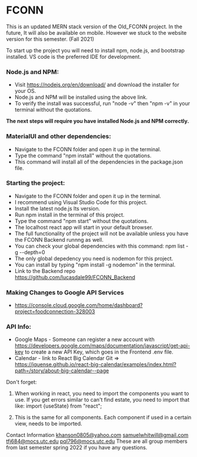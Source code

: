 # FCONN
This is an updated MERN stack version of the Old_FCONN project. In the future, It will also be available on mobile. However we stuck to the website version for this semester. (Fall 2021)

To start up the project you will need to install npm, node.js, and bootstrap installed. VS code is the preferred IDE for development.

### Node.js and NPM:
* Visit https://nodejs.org/en/download/ and download the installer for your OS.
* Node.js and NPM will be installed using the above link.
* To verify the install was successful, run "node -v" then "npm -v" in your terminal without the quotations.

**The next steps will require you have installed Node.js and NPM correctly.** 

### MaterialUI and other dependencies:
* Navigate to the FCONN folder and open it up in the terminal.  
* Type the command "npm install" without the quotations.
* This command will install all of the dependencies in the package.json file.


### Starting the project: 
* Navigate to the FCONN folder and open it up in the terminal.
* I recommend using Visual Studio Code for this project.
* Install the latest node.js lts version.
* Run npm install in the terminal of this project.
* Type the command "npm start" without the quotations. 
* The localhost react app will start in your default browser.
* The full functionality of the project will not be available unless you have the FCONN Backend runnng as well.
* You can check your global dependencies with this command: npm list -g --depth=0
* The only global depedency you need is nodemon for this project.
* You can install by typing "npm install -g nodemon" in the terminal.
* Link to the Backend repo https://github.com/lucasdale99/FCONN_Backend

### Making Changes to Google API Services
* https://console.cloud.google.com/home/dashboard?project=foodconnection-328003

### API Info:
* Google Maps - Someone can register a new account with https://developers.google.com/maps/documentation/javascript/get-api-key
  to create a new API Key, which goes in the Frontend .env file. 
* Calendar - link to React Big Calendar Git => https://jquense.github.io/react-big-calendar/examples/index.html?path=/story/about-big-calendar--page

Don't forget:
1. When working in react, you need to import the components you want to use. If you get errors similar to can't find estate, you need to import that like:
    import {useState} from "react";

1. This is the same for all components. Each component if used in a certain view, needs to be imported.

Contact Information
  khanson0805@yahoo.com 
  samuelwhitwill@gmail.com
  tfj684@mocs.utc.edu
  pql796@mocs.utc.edu
These are all group members from last semester spring 2022 if you have any questions.
